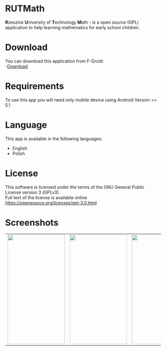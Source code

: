 # RUTMath
<b>R</b>zeszów <b>U</b>niversity of <b>T</b>echnology <b>M</b>ath - is a open source (GPL) application to help learning mathematics for early school children.

# Download
You can download this application from F-Droid:</br>
-<a href="#">Download</a>

# Requirements
To use this app you will need only mobile device using Android Version >= 5.1

# Language
This app is available in the following languages:
- English
- Polish

# License
This software is licensed under the terms of the GNU General Public License version 3 (GPLv3).</br>
Full text of the license is available online https://opensource.org/licenses/gpl-3.0.html

# Screenshots
<table>
<tr>
<td>
       <img width="185px" height="355px" src="https://dl.dropboxusercontent.com/s/l7uk640ixgpxlrr/1.png?dl=0">
</td>
<td>
       <img width="185px" height="355px" src="https://dl.dropboxusercontent.com/s/j6lz1w2yux3z42a/2.png?dl=0">
</td>
<td>
       <img width="185px" height="355px" src="https://dl.dropboxusercontent.com/s/vwzrdi941gz0m9f/3.png?dl=0">
</td>
<td>
       <img width="185px" height="355px" src="https://dl.dropboxusercontent.com/s/3zsgs5qvmo9s44c/4.png?dl=0">
</td>